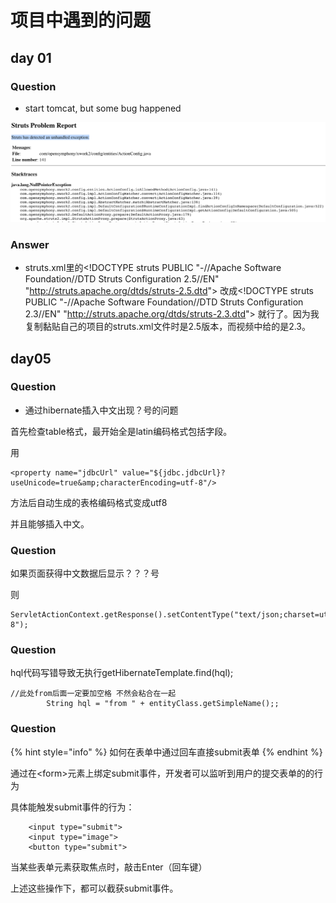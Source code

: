 # 项目中遇到的问题

## day 01

### Question

* start tomcat, but some bug happened 

![](../../.gitbook/assets/image%20%2830%29.png)

### Answer

*  struts.xml里的&lt;!DOCTYPE struts PUBLIC "-//Apache Software Foundation//DTD Struts Configuration 2.5//EN" "http://struts.apache.org/dtds/struts-2.5.dtd"&gt;  改成&lt;!DOCTYPE struts PUBLIC "-//Apache Software Foundation//DTD Struts Configuration 2.3//EN" "http://struts.apache.org/dtds/struts-2.3.dtd"&gt; 就行了。因为我复制黏贴自己的项目的struts.xml文件时是2.5版本，而视频中给的是2.3。

## day05

### Question

* 通过hibernate插入中文出现？号的问题

首先检查table格式，最开始全是latin编码格式包括字段。

用

```text
<property name="jdbcUrl" value="${jdbc.jdbcUrl}?useUnicode=true&amp;characterEncoding=utf-8"/>
```

 方法后自动生成的表格编码格式变成utf8

并且能够插入中文。

### Question

如果页面获得中文数据后显示？？？号

则

```text
ServletActionContext.getResponse().setContentType("text/json;charset=utf-8");
```

###  Question

hql代码写错导致无执行getHibernateTemplate.find\(hql\);

```text
//此处from后面一定要加空格 不然会粘合在一起
        String hql = "from " + entityClass.getSimpleName();;

```

###  Question

{% hint style="info" %}
如何在表单中通过回车直接submit表单
{% endhint %}

通过在&lt;form&gt;元素上绑定submit事件，开发者可以监听到用户的提交表单的的行为

具体能触发submit事件的行为：

```text
    <input type="submit">
    <input type="image">
    <button type="submit">
```

当某些表单元素获取焦点时，敲击Enter（回车键）

上述这些操作下，都可以截获submit事件。  


